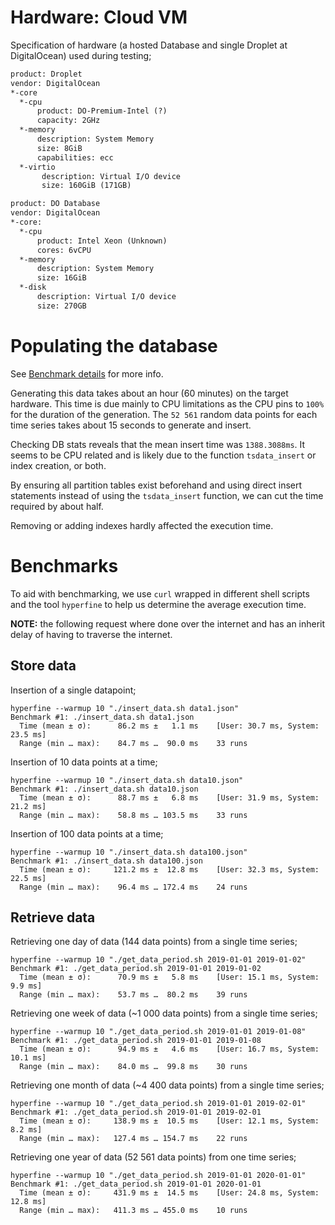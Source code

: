 # Hardware: Cloud VM

Specification of hardware (a hosted Database and single Droplet at DigitalOcean) used during testing;

```txt
product: Droplet
vendor: DigitalOcean
*-core
  *-cpu
      product: DO-Premium-Intel (?)
      capacity: 2GHz
  *-memory
      description: System Memory
      size: 8GiB
      capabilities: ecc
  *-virtio
       description: Virtual I/O device
       size: 160GiB (171GB)

product: DO Database
vendor: DigitalOcean
*-core:
  *-cpu
      product: Intel Xeon (Unknown)
      cores: 6vCPU
  *-memory
      description: System Memory
      size: 16GiB
  *-disk
      description: Virtual I/O device
      size: 270GB
```


# Populating the database

See [Benchmark details](https://github.com/self-host/self-host/blob/main/docs/benchmark_generating.md) for more info.

Generating this data takes about an hour (60 minutes) on the target hardware. This time is due mainly to CPU limitations as the CPU pins to `100%` for the duration of the generation. The `52 561` random data points for each time series takes about 15 seconds to generate and insert.

Checking DB stats reveals that the mean insert time was `1388.3088ms`. It seems to be CPU related and is likely due to the function `tsdata_insert` or index creation, or both.

By ensuring all partition tables exist beforehand and using direct insert statements instead of using the `tsdata_insert` function, we can cut the time required by about half.

Removing or adding indexes hardly affected the execution time.


# Benchmarks

To aid with benchmarking, we use `curl` wrapped in different shell scripts and the tool `hyperfine` to help us determine the average execution time.

**NOTE:** the following request where done over the internet and has an inherit delay of having to traverse the internet.


## Store data

Insertion of a single datapoint;

```
hyperfine --warmup 10 "./insert_data.sh data1.json"
Benchmark #1: ./insert_data.sh data1.json
  Time (mean ± σ):      86.2 ms ±   1.1 ms    [User: 30.7 ms, System: 23.5 ms]
  Range (min … max):    84.7 ms …  90.0 ms    33 runs
```

Insertion of 10 data points at a time;

```
hyperfine --warmup 10 "./insert_data.sh data10.json"
Benchmark #1: ./insert_data.sh data10.json
  Time (mean ± σ):      88.7 ms ±   6.8 ms    [User: 31.9 ms, System: 21.2 ms]
  Range (min … max):    58.8 ms … 103.5 ms    33 runs
```

Insertion of 100 data points at a time;

```
hyperfine --warmup 10 "./insert_data.sh data100.json"
Benchmark #1: ./insert_data.sh data100.json
  Time (mean ± σ):     121.2 ms ±  12.8 ms    [User: 32.3 ms, System: 22.5 ms]
  Range (min … max):    96.4 ms … 172.4 ms    24 runs
```


## Retrieve data

Retrieving one day of data (144 data points) from a single time series;

```
hyperfine --warmup 10 "./get_data_period.sh 2019-01-01 2019-01-02"
Benchmark #1: ./get_data_period.sh 2019-01-01 2019-01-02
  Time (mean ± σ):      70.9 ms ±   5.8 ms    [User: 15.1 ms, System: 9.9 ms]
  Range (min … max):    53.7 ms …  80.2 ms    39 runs
```

Retrieving one week of data (~1 000 data points) from a single time series;

```
hyperfine --warmup 10 "./get_data_period.sh 2019-01-01 2019-01-08"
Benchmark #1: ./get_data_period.sh 2019-01-01 2019-01-08
  Time (mean ± σ):      94.9 ms ±   4.6 ms    [User: 16.7 ms, System: 10.1 ms]
  Range (min … max):    84.0 ms …  99.8 ms    30 runs
```

Retrieving one month of data (~4 400 data points) from a single time series;

```
hyperfine --warmup 10 "./get_data_period.sh 2019-01-01 2019-02-01"
Benchmark #1: ./get_data_period.sh 2019-01-01 2019-02-01
  Time (mean ± σ):     138.9 ms ±  10.5 ms    [User: 12.1 ms, System: 8.2 ms]
  Range (min … max):   127.4 ms … 154.7 ms    22 runs
```

Retrieving one year of data (52 561 data points) from one time series;

```
hyperfine --warmup 10 "./get_data_period.sh 2019-01-01 2020-01-01"
Benchmark #1: ./get_data_period.sh 2019-01-01 2020-01-01
  Time (mean ± σ):     431.9 ms ±  14.5 ms    [User: 24.8 ms, System: 12.8 ms]
  Range (min … max):   411.3 ms … 455.0 ms    10 runs
```
